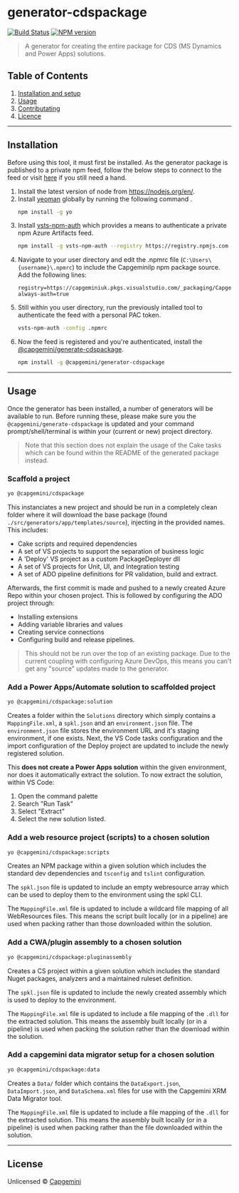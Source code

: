 # generator-cdspackage 
[![Build Status](https://dev.azure.com/capgeminiuk/Capgemini%20Reusable%20IP/_apis/build/status/generator-cdspackage?branchName=master)](https://dev.azure.com/capgeminiuk/Capgemini%20Reusable%20IP/_build/latest?definitionId=115&branchName=master)
[![NPM version](https://feeds.dev.azure.com/capgeminiuk/_apis/public/Packaging/Feeds/25162f08-da5e-4c04-bac0-40216eaa4bf9/Packages/48ba9982-c47a-4df2-bc62-3f560c69391d/badge?api-version=5.1-preview.1)](https://dev.azure.com/capgeminiuk/Capgemini%20Reusable%20IP/_packaging?_a=package&feed=CapgeminiIp&package=%40capgemini%2Fgenerator-cdspackage&protocolType=Npm)

> A generator for creating the entire package for CDS (MS Dynamics and Power Apps) solutions.

## Table of Contents
1. [Installation and setup](#installation)
2. [Usage](#usage)
3. [Contributating](./CONTRIBUTING.md)
4. [Licence](#license)

---

## Installation

Before using this tool, it must first be installed. As the generator package is published to a private npm feed, follow the below steps to connect to the feed or visit [here](https://dev.azure.com/capgeminiuk/Microsoft%20Community/_packaging?_a=connect&feed=CapgeminiIp) if you still need a hand. 

1.	Install the latest version of node from https://nodejs.org/en/.
2.	Install [yeoman](https://yeoman.io/) globally by running the following command .
    ```bash
    npm install -g yo
    ```
3.	Install [vsts-npm-auth](https://www.npmjs.com/package/vsts-npm-auth) which provides a means to authenticate a private npm Azure Artifacts feed.
    ```bash
    npm install -g vsts-npm-auth --registry https://registry.npmjs.com --always-auth false
    ```
4.  Navigate to your user directory and edit the .npmrc file (`C:\Users\{username}\.npmrc`) to include the CapgeminiIp npm package source. Add the following lines:
    ```text
    registry=https://capgeminiuk.pkgs.visualstudio.com/_packaging/CapgeminiIp/npm/registry/
    always-auth=true
    ```
4.	Still within you user directory, run the previously intalled tool to authenticate the feed with a personal PAC token.
    ```bash
    vsts-npm-auth -config .npmrc
    ```
5.	Now the feed is registered and you're authenticated, install the [@capgemini/generate-cdspackage](https://dev.azure.com/capgeminiuk/Microsoft%20Community/_packaging?_a=package&feed=CapgeminiIp&package=%40capgemini%2Fgenerator-cdspackage&protocolType=Npm).
    ```bash
    npm install -g @capgemini/generator-cdspackage 
    ```

---

## Usage
Once the generator has been installed, a number of generators will be available to run. Before running these, please make sure you the `@capgemini/generate-cdspackage` is updated and your command prompt/shell/terminal is within your (current or new) project directory. 

> Note that this section does not explain the usage of the Cake tasks which can be found within the README of the generated package instead.

### Scaffold a project
```bash
yo @capgemini/cdspackage
```
This instanciates a new project and should be run in a completely clean folder where it will download the base package (found `./src/generators/app/templates/source`), injecting in the provided names. This includes:
- Cake scripts and required dependencies
- A set of VS projects to support the separation of business logic
- A 'Deploy' VS project as a custom PackageDeployer dll
- A set of VS projects for Unit, UI, and Integration testing
- A set of ADO pipeline definitions for PR validation, build and extract.

Afterwards, the first commit is made and pushed to a newly created Azure Repo within your chosen project. This is followed by configuring the ADO project through:
- Installing extensions
- Adding variable libraries and values
- Creating service connections
- Configuring build and release pipelines.

> This should not be run over the top of an existing package. Due to the current coupling with configuring Azure DevOps, this means you can't get any "source" updates made to the generator.   

### Add a Power Apps/Automate solution to scaffolded project
```bash
yo @capgemini/cdspackage:solution
```
Creates a folder within the `Solutions` directory which simply contains a `MappingFile.xml`, a `spkl.json` and an `environment.json` file. The `environment.json` file stores the environment URL and it's staging environment, if one exists. Next, the VS Code tasks configuration and the import configuration of the Deploy project are updated to include the newly registered solution.

This __does not create a Power Apps solution__ within the given environment, nor does it automatically extract the solution. To now extract the solution, within VS Code:
1. Open the command palette 
2. Search "Run Task"
3. Select "Extract"
4. Select the new solution listed.

### Add a web resource project (scripts) to a chosen solution
```bash
yo @capgemini/cdspackage:scripts
```
Creates an NPM package within a given solution which includes the standard dev dependencies and `tsconfig` and `tslint` configuration.

The `spkl.json` file is updated to include an empty webresource array which can be used to deploy them to the environment using the spkl CLI. 

The `MappingFile.xml` file is updated to include a wildcard file mapping of all WebResources files. This means the script built locally (or in a pipeline) are used when packing rather than those downloaded within the solution.

### Add a CWA/plugin assembly to a chosen solution
```bash
yo @capgemini/cdspackage:pluginassembly
```
Creates a CS project within a given solution which includes the standard Nuget packages, analyzers and a maintained ruleset definition.

The `spkl.json` file is updated to include the newly created assembly which is used to deploy to the environment. 

The `MappingFile.xml` file is updated to include a file mapping of the `.dll` for the extracted solution. This means the assembly built locally (or in a pipeline) is used when packing the solution rather than the download within the solution.

### Add a capgemini data migrator setup for a chosen solution
```bash
yo @capgemini/cdspackage:data
```
Creates a `Data/` folder which contains the `DataExport.json`, `DataImport.json`, and `DataSchema.xml` files for use with the Capgemini XRM Data Migrator tool.

The `MappingFile.xml` file is updated to include a file mapping of the `.dll` for the extracted solution. This means the assembly built locally (or in a pipeline) is used when packing rather than the file downloaded within the solution.

---

## License

Unlicensed © [Capgemini](https://capgemini.com)
